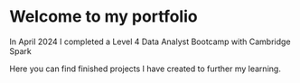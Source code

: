 # Welcome to my portfolio
In April 2024 I completed a Level 4 Data Analyst Bootcamp with Cambridge Spark

Here you can find finished projects I have created to further my learning. 
